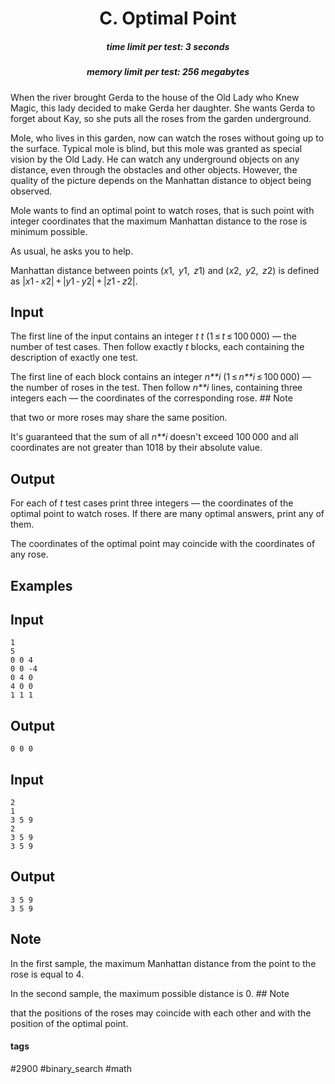 <h1 style='text-align: center;'> C. Optimal Point</h1>

<h5 style='text-align: center;'>time limit per test: 3 seconds</h5>
<h5 style='text-align: center;'>memory limit per test: 256 megabytes</h5>

When the river brought Gerda to the house of the Old Lady who Knew Magic, this lady decided to make Gerda her daughter. She wants Gerda to forget about Kay, so she puts all the roses from the garden underground.

Mole, who lives in this garden, now can watch the roses without going up to the surface. Typical mole is blind, but this mole was granted as special vision by the Old Lady. He can watch any underground objects on any distance, even through the obstacles and other objects. However, the quality of the picture depends on the Manhattan distance to object being observed.

Mole wants to find an optimal point to watch roses, that is such point with integer coordinates that the maximum Manhattan distance to the rose is minimum possible.

As usual, he asks you to help.

Manhattan distance between points (*x*1,  *y*1,  *z*1) and (*x*2,  *y*2,  *z*2) is defined as |*x*1 - *x*2| + |*y*1 - *y*2| + |*z*1 - *z*2|.

## Input

The first line of the input contains an integer *t* *t* (1 ≤ *t* ≤ 100 000) — the number of test cases. Then follow exactly *t* blocks, each containing the description of exactly one test.

The first line of each block contains an integer *n**i* (1 ≤ *n**i* ≤ 100 000) — the number of roses in the test. Then follow *n**i* lines, containing three integers each — the coordinates of the corresponding rose. ## Note

 that two or more roses may share the same position.

It's guaranteed that the sum of all *n**i* doesn't exceed 100 000 and all coordinates are not greater than 1018 by their absolute value.

## Output

For each of *t* test cases print three integers — the coordinates of the optimal point to watch roses. If there are many optimal answers, print any of them.

The coordinates of the optimal point may coincide with the coordinates of any rose.

## Examples

## Input


```
1  
5  
0 0 4  
0 0 -4  
0 4 0  
4 0 0  
1 1 1  

```
## Output


```
0 0 0  

```
## Input


```
2  
1  
3 5 9  
2  
3 5 9  
3 5 9  

```
## Output


```
3 5 9  
3 5 9  

```
## Note

In the first sample, the maximum Manhattan distance from the point to the rose is equal to 4.

In the second sample, the maximum possible distance is 0. ## Note

 that the positions of the roses may coincide with each other and with the position of the optimal point.



#### tags 

#2900 #binary_search #math 